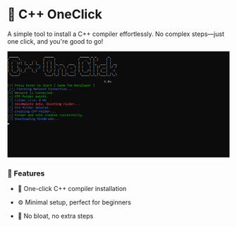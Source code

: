 # 🚀 C++ OneClick
A simple tool to install a C++ compiler effortlessly.
No complex steps—just one click, and you're good to go!

<img src="img.png" alt="C++ OneClick Preview" width="600">
<h3> 🔖 Features </h3>
<ul>
  <li>
    
🧠 One-click C++ compiler installation
  </li>
<li>
  
⚙️ Minimal setup, perfect for beginners
</li>
<li>
  
🚫 No bloat, no extra steps
</li>
</ul>
